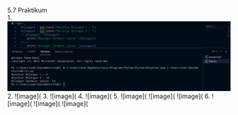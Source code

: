5.7 Praktikum\
1.
![image](https://github.com/IsmedQalyubi/2.Tugas-Praktikum-python-II/blob/main/11.PNG) 
2.
![image](
3.
![image](
4.
![image](
5.
![image](
![image](
![image](
6.
![image](
![image](
![image](
